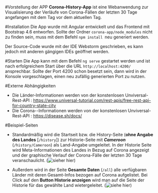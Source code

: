 #Vorstellung der APP
**Corona-History-App** ist eine Webanwendung zur Visualisierung der Verläufe von Corona-Fällen der letzten 30 Tage angefangen mit dem Tag vor dem aktuellen Tag.

#Installation
Die App wurde mit Angular  entwickelt und das Frontend mit Bootstrap 4.6 entworfen.
Sollte der Ordner `corona-app/node_modules` nicht zu finden sein, muss mit dem Befehl `npm install `neu generiert werden.

Der Source-Code wurde mit der IDE Webstorm geschrieben, es kann jedoch mit anderen gängigen IDEs geöffnet werden.

#Starten
Die App kann mit dem Befehl `ng serve` gestartet werden und ist nach erfolgreichem Start über die URL   `http://localhost:4200/`  ansprechbar.
Sollte der Port 4200 schon besetzt sein, dann wird in der Konsole vorgeschlagen, einen neu zufällig generierten Port zu nutzen.


#Externe Abhängigkeiten
- Die Länder-Informationen werden von der konstenlosen Unviversal-Rest-API : https://www.universal-tutorial.com/rest-apis/free-rest-api-for-country-state-city
- Die Corona--Informationen werden von der konstenlosen Unviversal-Rest-API : https://disease.sh/docs/

#Beispiel-Seiten


- Standardmäßig wird die Startseit bzw. die History-Seite (**ohne Angabe des Landes** [`/history`]) zur Historie-Seite mit **_Cameroon_** (`/history/Cameroon`) als Land-Angabe umgeleitet.
In der Historie Seite wird Meta-Informationen des Landes in Bezug auf Corona angezeigt und der graphische Verlauf der Corona-Fälle der letzten 30 Tage veranschaulicht. (![sieher hier](https://git.thm.de/dlns50/swtp_vorleistung/-/blob/da8e5517fc0b247a323a86095608c50e435d39c0/corona%20historie%20app%20images/startseite%20cmr.PNG?raw=true))

- Außerdem wird in der Seite **Gesamte Daten** (`/all`) alle verfügbaren Länder mit deren Gesamt-Infos bezogen auf Corona aufgelistet. 
Bei Click auf den **Button Historie anzeigen** wird man auf die Seite der Historie für das gewählte Land wietergeleitet. (![siehe hier](https://git.thm.de/dlns50/swtp_vorleistung/-/blob/da8e5517fc0b247a323a86095608c50e435d39c0/corona%20historie%20app%20images/l%C3%A4nder.PNG?raw=true))
